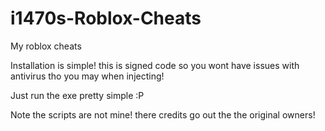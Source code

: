 # i1470s-Roblox-Cheats
My roblox cheats

Installation is simple! this is signed code so you wont have issues with antivirus tho you may when injecting!

Just run the exe pretty simple :P

Note the scripts are not mine! there credits go out the the original owners!
